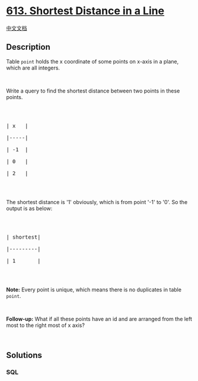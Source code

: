 # [613. Shortest Distance in a Line](https://leetcode.com/problems/shortest-distance-in-a-line)

[中文文档](/solution/0600-0699/0613.Shortest%20Distance%20in%20a%20Line/README.md)

## Description

Table <code>point</code> holds the x coordinate of some points on x-axis in a plane, which are all integers.
<p>&nbsp;</p>
Write a query to find the shortest distance between two points in these points.

<p>&nbsp;</p>

<pre>
| x   |
|-----|
| -1  |
| 0   |
| 2   |
</pre>

<p>&nbsp;</p>
The shortest distance is &#39;1&#39; obviously, which is from point &#39;-1&#39; to &#39;0&#39;. So the output is as below:

<p>&nbsp;</p>

<pre>
| shortest|
|---------|
| 1       |
</pre>

<p>&nbsp;</p>
<b>Note:</b> Every point is unique, which means there is no duplicates in table <code>point</code>.

<p>&nbsp;</p>
<b>Follow-up:</b> What if all these points have an id and are arranged from the left most to the right most of x axis?

<p>&nbsp;</p>


## Solutions

<!-- tabs:start -->

### **SQL**

```sql

```

<!-- tabs:end -->